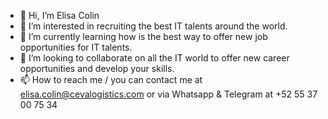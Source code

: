 - 👋 Hi, I’m Elisa Colin
- 👀 I’m interested in recruiting the best IT talents around the world.
- 🌱 I’m currently learning how is the best way to offer new job opportunities for IT talents.
- 💞️ I’m looking to collaborate on all the IT world to offer new career opportunities and develop your skills.
- 📫 How to reach me / you can contact me at elisa.colin@cevalogistics.com or via Whatsapp & Telegram at +52 55 37 00 75 34

